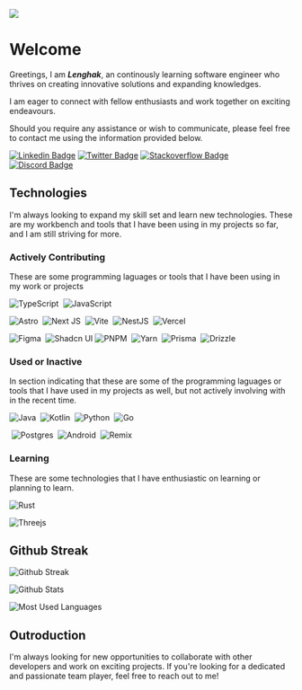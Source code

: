 <!---
Lenghak/Lenghak is a ✨ special ✨ repository because its `README.md` (this file) appears on your GitHub profile.
You can click the Preview link to take a look at your changes.
--->
[![](https://visitcount.itsvg.in/api?id=lenghak&label=Visit&color=11&icon=6&pretty=true)](https://visitcount.itsvg.in)
# Welcome

Greetings, I am **_Lenghak_**, an continously learning software engineer who thrives on creating innovative solutions and expanding knowledges.

I am eager to connect with fellow enthusiasts and work together on exciting endeavours.

Should you require any assistance or wish to communicate, please feel free to contact me using the information provided below.

[![Linkedin Badge](https://img.shields.io/badge/LINKEDIN-0A66C2?style=for-the-badge&logo=linkedin&logoColor=white)](https://www.linkedin.com/in/lenghak-hok-7a5a11265/)
[![Twitter Badge](https://img.shields.io/badge/twitter-1da1f2?style=for-the-badge&logo=twitter&logoColor=white)](https://twitter.com/lenghak_dev)
[![Stackoverflow Badge](https://img.shields.io/badge/StackOverflow-orange?style=for-the-badge&logo=stackoverflow&logoColor=white)](https://stackoverflow.com/users/21258815/lenghak)
[![Discord Badge](https://img.shields.io/badge/discord-5865F2?style=for-the-badge&logo=discord&logoColor=white)](https://discord.com/users/1120205896467873822)

## Technologies

I'm always looking to expand my skill set and learn new technologies. These are my workbench and tools that I have been using in my projects so far, and I am still striving for more.

### Actively Contributing

These are some programming laguages or tools that I have been using in my work or projects

![TypeScript](https://img.shields.io/badge/typescript-%23007ACC.svg?style=for-the-badge&logo=typescript&logoColor=white)
&nbsp;![JavaScript](https://img.shields.io/badge/javascript-%23323330.svg?style=for-the-badge&logo=javascript&logoColor=%23F7DF1E)

![Astro](https://img.shields.io/badge/astro-%232C2052.svg?style=for-the-badge&logo=astro&logoColor=white)
&nbsp;![Next JS](https://img.shields.io/badge/Next-black?style=for-the-badge&logo=next.js&logoColor=white)
&nbsp;![Vite](https://img.shields.io/badge/vite-%23646CFF.svg?style=for-the-badge&logo=vite&logoColor=white)
&nbsp;![NestJS](https://img.shields.io/badge/nestjs-%23E0234E.svg?style=for-the-badge&logo=nestjs&logoColor=white)
&nbsp;![Vercel](https://img.shields.io/badge/vercel-%23000000.svg?style=for-the-badge&logo=vercel&logoColor=white)

![Figma](https://img.shields.io/badge/figma-%23F24E1E.svg?style=for-the-badge&logo=figma&logoColor=white)
&nbsp;![Shadcn UI](https://img.shields.io/badge/SHADCN_UI-%23111000.svg?style=for-the-badge&logo=shadcnui)
![PNPM](https://img.shields.io/badge/pnpm-%234a4a4a.svg?style=for-the-badge&logo=pnpm&logoColor=f69220)
&nbsp;![Yarn](https://img.shields.io/badge/yarn-%232C8EBB.svg?style=for-the-badge&logo=yarn&logoColor=white)
&nbsp;![Prisma](https://img.shields.io/badge/Prisma-3982CE?style=for-the-badge&logo=Prisma&logoColor=white)
&nbsp;![Drizzle](https://img.shields.io/badge/DRIZZLE-%23111000.svg?style=for-the-badge&logo=drizzle&logoColor=#c5f74fA)

### Used or Inactive

In section indicating that these are some of the programming laguages or tools that I have used in my projects as well, but not actively involving with in the recent time.

![Java](https://img.shields.io/badge/java-%23ED8B00.svg?style=for-the-badge&logo=openjdk&logoColor=white)
&nbsp;![Kotlin](https://img.shields.io/badge/kotlin-%237F52FF.svg?style=for-the-badge&logo=kotlin&logoColor=white)
&nbsp;![Python](https://img.shields.io/badge/python-3670A0?style=for-the-badge&logo=python&logoColor=ffdd54)
&nbsp;![Go](https://img.shields.io/badge/go-%2300ADD8.svg?style=for-the-badge&logo=go&logoColor=white)

&nbsp;![Postgres](https://img.shields.io/badge/postgres-%23316192.svg?style=for-the-badge&logo=postgresql&logoColor=white)
&nbsp;![Android](https://img.shields.io/badge/Android-3DDC84?style=for-the-badge&logo=android&logoColor=white)
&nbsp;![Remix](https://img.shields.io/badge/remix-%23000.svg?style=for-the-badge&logo=remix&logoColor=white)

### Learning

These are some technologies that I have enthusiastic on learning or planning to learn.

![Rust](https://img.shields.io/badge/rust-%23000000.svg?style=for-the-badge&logo=rust&logoColor=white)

![Threejs](https://img.shields.io/badge/threejs-black?style=for-the-badge&logo=three.js&logoColor=white)

## Github Streak

![Github Streak](https://streak-stats.demolab.com?user=Lenghak&theme=dark&border_radius=4&date_format=j%20M%5B%20Y%5D&card_width=500)

![Github Stats](https://github-readme-stats.vercel.app/api?username=Lenghak&show_icons=true&theme=dark&card_width=500)

![Most Used Languages](https://github-readme-stats.vercel.app/api/top-langs/?username=Lenghak&size_weight=0.5&count_weight=0.5&layout=donut&theme=dark&border_radius=4&date_format=j%20M%5B%20Y%5D&hide=css,scss)

## Outroduction

I'm always looking for new opportunities to collaborate with other developers and work on exciting projects. If you're looking for a dedicated and passionate team player, feel free to reach out to me!
